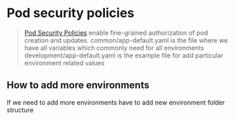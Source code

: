 Pod security policies
=====================

> [Pod Security
Policies](https://kubernetes.io/docs/concepts/policy/pod-security-policy/)
enable fine-grained authorization of pod creation and updates.
> common/app-default.yaml is the file where we have all variables which commonly need for all environments
> development/app-default.yaml is the example file for add particular environment related values

## How to add more environments
If we need to add more environments have to add new environment folder structure